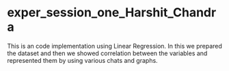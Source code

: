 # exper_session_one_Harshit_Chandra
This is an code implementation using Linear Regression.
In this we prepared the dataset
and then we showed correlation between the variables and represented them by using various chats and graphs.
